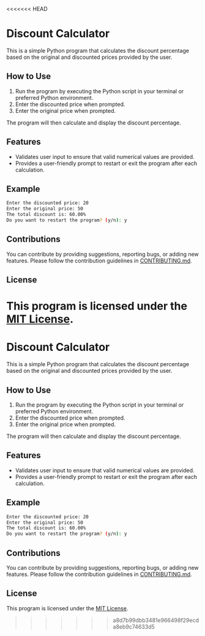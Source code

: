 <<<<<<< HEAD
# Discount Calculator

This is a simple Python program that calculates the discount percentage based on the original and discounted prices provided by the user.

## How to Use

1. Run the program by executing the Python script in your terminal or preferred Python environment.
2. Enter the discounted price when prompted.
3. Enter the original price when prompted.

The program will then calculate and display the discount percentage.

## Features

- Validates user input to ensure that valid numerical values are provided.
- Provides a user-friendly prompt to restart or exit the program after each calculation.

## Example

```bash
Enter the discounted price: 20
Enter the original price: 50
The total discount is: 60.00%
Do you want to restart the program? (y/n): y
```

## Contributions
You can contribute by providing suggestions, reporting bugs, or adding new features. Please follow the contribution guidelines in [CONTRIBUTING.md](/CONTRIBUTING.md).

## License
This program is licensed under the [MIT License](/LICENSE).
=======
# Discount Calculator

This is a simple Python program that calculates the discount percentage based on the original and discounted prices provided by the user.

## How to Use

1. Run the program by executing the Python script in your terminal or preferred Python environment.
2. Enter the discounted price when prompted.
3. Enter the original price when prompted.

The program will then calculate and display the discount percentage.

## Features

- Validates user input to ensure that valid numerical values are provided.
- Provides a user-friendly prompt to restart or exit the program after each calculation.

## Example

```bash
Enter the discounted price: 20
Enter the original price: 50
The total discount is: 60.00%
Do you want to restart the program? (y/n): y
```

## Contributions
You can contribute by providing suggestions, reporting bugs, or adding new features. Please follow the contribution guidelines in [CONTRIBUTING.md](/CONTRIBUTING.md).

## License
This program is licensed under the [MIT License](/LICENSE).
>>>>>>> a8d7b99dbb3481e966498f29ecda8eb9c74633d5
